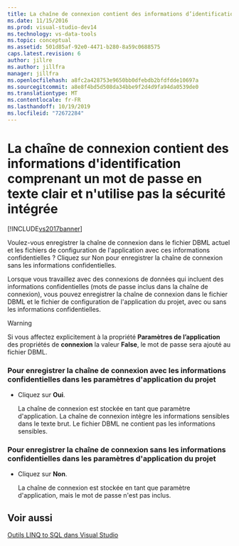 ```yaml
---
title: La chaîne de connexion contient des informations d’identification avec un mot de passe en texte clair et n’utilise pas la sécurité intégrée | Microsoft Docs
ms.date: 11/15/2016
ms.prod: visual-studio-dev14
ms.technology: vs-data-tools
ms.topic: conceptual
ms.assetid: 501d85af-92e0-4471-b280-8a59c0688575
caps.latest.revision: 6
author: jillre
ms.author: jillfra
manager: jillfra
ms.openlocfilehash: a8fc2a428753e9650bb0dfebdb2bfdfdde10697a
ms.sourcegitcommit: a8e8f4bd5d508da34bbe9f2d4d9fa94da0539de0
ms.translationtype: MT
ms.contentlocale: fr-FR
ms.lasthandoff: 10/19/2019
ms.locfileid: "72672284"
---
```

# <a name="the-connection-string-contains-credentials-with-a-clear-text-password-and-is-not-using-integrated-security"></a>La chaîne de connexion contient des informations d'identification comprenant un mot de passe en texte clair et n'utilise pas la sécurité intégrée
[!INCLUDE[vs2017banner](../includes/vs2017banner.md)]

Voulez-vous enregistrer la chaîne de connexion dans le fichier DBML actuel et les fichiers de configuration de l'application avec ces informations confidentielles ?  Cliquez sur Non pour enregistrer la chaîne de connexion sans les informations confidentielles.

 Lorsque vous travaillez avec des connexions de données qui incluent des informations confidentielles (mots de passe inclus dans la chaîne de connexion), vous pouvez enregistrer la chaîne de connexion dans le fichier DBML et le fichier de configuration de l'application du projet, avec ou sans les informations confidentielles.

> [!WARNING]
> Si vous affectez explicitement à la propriété **Paramètres de l’application** des propriétés de **connexion** la valeur **False**, le mot de passe sera ajouté au fichier DBML.

### <a name="to-save-the-connection-string-with-the-sensitive-information-in-the-projects-application-settings"></a>Pour enregistrer la chaîne de connexion avec les informations confidentielles dans les paramètres d'application du projet

- Cliquez sur **Oui**.

     La chaîne de connexion est stockée en tant que paramètre d'application. La chaîne de connexion intègre les informations sensibles dans le texte brut. Le fichier DBML ne contient pas les informations sensibles.

### <a name="to-save-the-connection-string-without-the-sensitive-information-in-the-projects-application-settings"></a>Pour enregistrer la chaîne de connexion sans les informations confidentielles dans les paramètres d'application du projet

- Cliquez sur **Non**.

     La chaîne de connexion est stockée en tant que paramètre d'application, mais le mot de passe n'est pas inclus.

## <a name="see-also"></a>Voir aussi
 [Outils LINQ to SQL dans Visual Studio](../data-tools/linq-to-sql-tools-in-visual-studio2.md)
